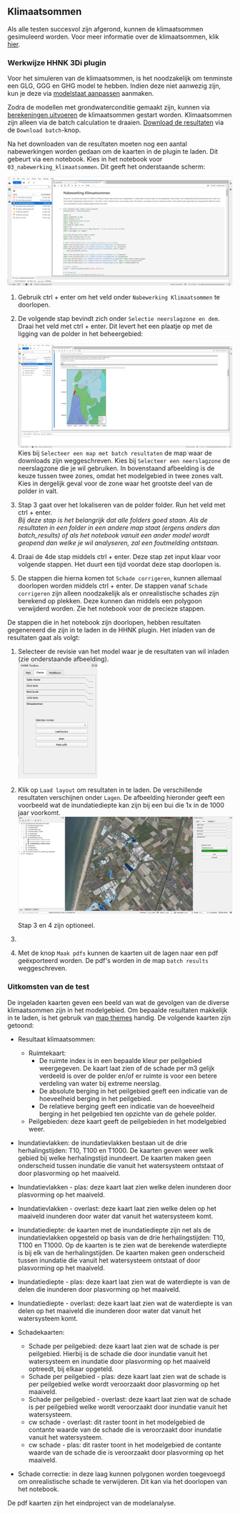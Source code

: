 ## **Klimaatsommen**
Als alle testen succesvol zijn afgerond, kunnen de klimaatsommen gesimuleerd worden. Voor meer informatie over de klimaatsommen, klik [hier](..\3_achtergronden_en_uitgangspunten\g_achtergrond_klimaatsommen\1_achtergrond_klimaatsommen.md).

### **Werkwijze HHNK 3Di plugin**
Voor het simuleren van de klimaatsommen, is het noodzakelijk om tenminste een GLG, GGG en GHG model te hebben. Indien deze niet aanwezig zijn, kun je deze via [modelstaat aanpassen](d_modelstaat_aanpassen.md) aanmaken.

Zodra de modellen met grondwaterconditie gemaakt zijn, kunnen via [berekeningen uitvoeren](e_berekeningen_uitvoeren.md) de klimaatsommen gestart worden. Klimaatsommen zijn alleen via de batch calculation te draaien. [Download de resultaten](f_downloaden_resultaten.md) via de ```Download batch```-knop.

Na het downloaden van de resultaten moeten nog een aantal nabewerkingen worden gedaan om de kaarten in de plugin te laden. Dit gebeurt via een notebook. Kies in het notebook voor ``03_nabewerking_klimaatsommen``. Dit geeft het onderstaande scherm:

![Alt text](../../images/2_werkwijze_bwn/g_klimaatsommen/1_nabewerking_klimaatsommen.png)

<!-- #TODO updaten tekst in notebook <span style="color:red"> BvL: tekst onder nabewerking klimaatsommen niet meer up to date? Ik kan de map 01. DAMO en HDB niet vinden. 01_source_data wel. </span>-->

1. Gebruik ctrl + enter om het veld onder ``Nabewerking Klimaatsommen`` te doorlopen. 
2. De volgende stap bevindt zich onder ``Selectie neerslagzone en dem``. Draai het veld met ctrl + enter. Dit levert het een plaatje op met de ligging van de polder in het beheergebied:

    ![Alt text](../../images/2_werkwijze_bwn/g_klimaatsommen/2_nabewerking_klimaatsommen.png)
    Kies bij ``Selecteer een map met batch resultaten`` de map waar de downloads zijn weggeschreven.
    Kies bij ``Selecteer een neerslagzone`` de neerslagzone die je wil gebruiken. In bovenstaand afbeelding is de keuze tussen twee zones, omdat het modelgebied in twee zones valt. Kies in dergelijk geval voor de zone waar het grootste deel van de polder in valt.
3. Stap 3 gaat over het lokaliseren van de polder folder. Run het veld met ctrl + enter. <br>
*Bij deze stap is het belangrijk dat alle folders goed staan. Als de resultaten in een folder in een andere map staat (ergens anders dan batch_results) of als het notebook vanuit een ander model wordt geopend dan welke je wil analyseren, zal een foutmelding ontstaan.*
4. Draai de 4de stap middels ctrl + enter. Deze stap zet input klaar voor volgende stappen. Het duurt een tijd voordat deze stap doorlopen is. <br>
<!--*Het klaarzetten van de input kan alleen via de server van HHNK plaatsvinden.* Opmerking van Bart, is dat zo, nee toch?-->
5. De stappen die hierna komen tot ``Schade corrigeren``, kunnen allemaal doorlopen worden middels ctrl + enter. De stappen vanaf ``Schade corrigeren`` zijn alleen noodzakelijk als er onrealistische schades zijn berekend op plekken. Deze kunnen dan middels een polygoon verwijderd worden. Zie het notebook voor de precieze stappen.

De stappen die in het notebook zijn doorlopen, hebben resultaten gegenereerd die zijn in te laden in de HHNK plugin. Het inladen van de resultaten gaat als volgt:
1. Selecteer de revisie van het model waar je de resultaten van wil inladen (zie onderstaande afbeelding).<br>
![Alt text](../../images/3_achtergronden_en_uitgangspunten/g_klimaatsommen/1_inladen_checks_klimaatsommen.png)
2. Klik op ``Laad layout`` om resultaten in te laden. De verschillende resultaten verschijnen onder ``Lagen``. De afbeelding hieronder geeft een voorbeeld wat de inundatiediepte kan zijn bij een bui die 1x in de 1000 jaar voorkomt.<br>
![Alt text](../../images/3_achtergronden_en_uitgangspunten/g_klimaatsommen/2_inladen_checks_klimaatsommen.png)

    Stap 3 en 4 zijn optioneel.

3. <!-- TODO<span style="color:red"> BvL: TODO clean werkt niet </span>-->

4. Met de knop ``Maak pdfs`` kunnen de kaarten uit de lagen naar een pdf geëxporteerd worden. De pdf's worden in de map ``batch results`` weggeschreven. <!-- TODO<span style="color:red"> TODO: BvL: alle kaarten zijn hetzelfde... Is dit een bekende fout?</span>-->

### **Uitkomsten van de test**
De ingeladen kaarten geven een beeld van wat de gevolgen van de diverse klimaatsommen zijn in het modelgebied. Om bepaalde resultaten makkelijk in te laden, is het gebruik van [map themes](b_project_starten.md#5-map-themes) handig. De volgende kaarten zijn getoond:
* Resultaat klimaatsommen: 
    - Ruimtekaart: 
        - De ruimte index is in een bepaalde kleur per peilgebied weergegeven. De kaart laat zien of de schade per m3 gelijk verdeeld is over de polder en/of er ruimte is voor een betere verdeling van water bij extreme neerslag.
        - De absolute berging in het peilgebied geeft een indicatie van de hoeveelheid berging in het peilgebied.<br>
        - De relatieve berging geeft een indicatie van de hoeveelheid berging in het peilgebied ten opzichte van de gehele polder.
    - Peilgebieden: deze kaart geeft de peilgebieden in het modelgebied weer.

* Inundatievlakken: de inundatievlakken bestaan uit de drie herhalingstijden: T10, T100 en T1000. De kaarten geven weer welk gebied bij welke herhalingstijd inundeert. De kaarten maken geen onderscheid tussen inundatie die vanuit het watersysteem ontstaat of door plasvorming op het maaiveld. 

* Inundatievlakken - plas: deze kaart laat zien welke delen inunderen door plasvorming op het maaiveld.

* Inundatievlakken - overlast: deze kaart laat zien welke delen op het maaiveld inunderen door water dat vanuit het watersysteem komt.

* Inundatiediepte: de kaarten met de inundatiediepte zijn net als de inundatievlakken opgesteld op basis van de drie herhalingstijden: T10, T100 en T1000. Op de kaarten is te zien wat de berekende waterdiepte is bij elk van de herhalingstijden. De kaarten maken geen onderscheid tussen inundatie die vanuit het watersysteem ontstaat of door plasvorming op het maaiveld. 

* Inundatiediepte - plas: deze kaart laat zien wat de waterdiepte is van de delen die inunderen door plasvorming op het maaiveld.

* Inundatiediepte - overlast: deze kaart laat zien wat de waterdiepte is van delen op het maaiveld die inunderen door water dat vanuit het watersysteem komt.

<!-- TODO<span style="color:red"> BvL: *Waterstand genereert geen kaarten. Klopt dit?</span>-->

* Schadekaarten:
    - Schade per peilgebied: deze kaart laat zien wat de schade is per peilgebied. Hierbij is de schade die door inundatie vanuit het watersysteem en inundatie door plasvorming op het maaiveld optreedt, bij elkaar opgeteld.
    - Schade per peilgebied - plas: deze kaart laat zien wat de schade is per peilgebied welke wordt veroorzaakt door plasvorming op het maaiveld. 
    - Schade per peilgebied - overlast: deze kaart laat zien wat de schade is per peilgebied welke wordt veroorzaakt door inundatie vanuit het watersysteem. 
    - cw schade - overlast: dit raster toont in het modelgebied de contante waarde van de schade die is veroorzaakt door inundatie vanuit het watersysteem.
    - cw schade - plas: dit raster toont in het modelgebied de contante waarde van de schade die is veroorzaakt door plasvorming op het maaiveld.
    
* Schade correctie: in deze laag kunnen polygonen worden toegevoegd om onrealistische schade te verwijderen. Dit kan via het doorlopen van het notebook.

De pdf kaarten zijn het eindproject van de modelanalyse. 